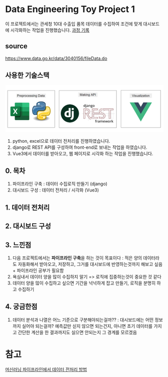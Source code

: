 # Data Engineering Toy Project 1

이 프로젝트에서는 관세청 10대 수출입 품목 데이터를 수집하여 조건에 맞게 대시보드에 시각화하는 작업을 진행했습니다. [과정 기록](./Report)

## source

https://www.data.go.kr/data/3040156/fileData.do

## 사용한 기술스택

![](./report/img/stack.png)

1. python, excel으로 데이터 전처리를 진행하였습니다.
2. django로 REST API를 구성하여 front-end로 보내는 작업을 하였습니다. 
3. Vue3에서 데이터를 받아오고, 웹 페이지로 시각화 하는 작업을 진행했습니다. 

## 0. 목차

1) 파이프라인 구축 : 데이터 수집로직 만들기 (django)
2) 대시보드 구성 : 데이터 전처리 / 시각화 (Vue3)

## 1. 데이터 전처리

## 2. 대시보드 구성 

## 3. 느낀점

1. 다음 프로젝트에서는 **파이프라인 구축**을 하는 것이 목표이다 : 적은 양의 데이터라도 자동화해서 받아오고, 저장하고, 그거를 대시보드에 반영하는것까지 해보고 싶음 + 파이프라인 공부가 필요함
2. 욕심내서 데이터 양을 많이 수집하지 말기 => 로직에 집중하는것이 중요한 것 같다
3. 데이터 양을 많이 수집하고 싶으면 기간을 넉넉하게 잡고 만들기, 로직을 분명히 하고 수집하기

## 4. 궁금한점

1. 데이터 분석과 나열은 어느 기준으로 구분해야되는걸까?? : 대시보드에는 어떤 정보까지 실어야 되는걸까? 예측값만 싣지 않으면 되는건지, 아니면 초기 데이터를 가지고 간단한 계산을 한 결과까지도 실으면 안되는지 그 경계를 모르겠음

# 참고

[머신러닝 파이프라인에서 데이터 전처리 방법](https://bcho.tistory.com/1380)